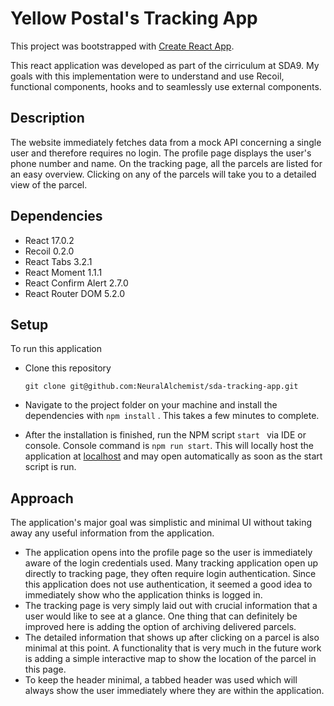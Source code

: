 # Yellow Postal's Tracking App

This project was bootstrapped with [Create React App](https://github.com/facebook/create-react-app).

This react application was developed as part of the cirriculum at SDA9. My goals with this implementation were to understand and use Recoil, functional components, hooks and to seamlessly use external components.

## Description

The website immediately fetches data from a mock API concerning a single user and therefore requires no login. The profile page displays the user's phone number and name. On the tracking page, all the parcels are listed for an easy overview. Clicking on any of the parcels will take you to a detailed view of the parcel.

## Dependencies

- React 17.0.2
- Recoil 0.2.0
- React Tabs 3.2.1
- React Moment 1.1.1
- React Confirm Alert 2.7.0
- React Router DOM 5.2.0

## Setup

To run this application 

- Clone this repository

  `git clone git@github.com:NeuralAlchemist/sda-tracking-app.git`

-  Navigate to the project folder on your machine and install the dependencies with `npm install` . This takes a few minutes to complete.
- After the installation is finished, run the NPM script `start ` via IDE or console. Console command is `npm run start`. This will locally host the application at [localhost](http://localhost:3000) and may open automatically as soon as the start script is run.

## Approach

The application's major goal was simplistic and minimal UI without taking away any useful information from the application. 

- The application opens into the profile page so the user is immediately aware of the login credentials used. Many tracking application open up directly to tracking page, they often require login authentication. Since this application does not use authentication, it seemed a good idea to immediately show who the application thinks is logged in.
- The tracking page is very simply laid out with crucial information that a user would like to see at a glance. One thing that can definitely be improved here is adding the option of archiving delivered parcels.
- The detailed information that shows up after clicking on a parcel is also minimal at this point. A functionality that is very much in the future work is adding a simple interactive map to show the location of the parcel in this page.
- To keep the header minimal, a tabbed header was used which will always show the user immediately where they are within the application.

